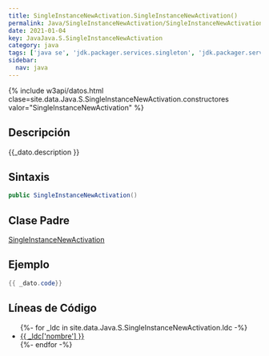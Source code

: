 ```yaml
---
title: SingleInstanceNewActivation.SingleInstanceNewActivation()
permalink: Java/SingleInstanceNewActivation/SingleInstanceNewActivation
date: 2021-01-04
key: JavaJava.S.SingleInstanceNewActivation
category: java
tags: ['java se', 'jdk.packager.services.singleton', 'jdk.packager.services', 'metodo java', 'Java 1.0']
sidebar: 
  nav: java
---
```


{% include w3api/datos.html clase=site.data.Java.S.SingleInstanceNewActivation.constructores valor="SingleInstanceNewActivation" %}

## Descripción
{{_dato.description }}

## Sintaxis
~~~java
public SingleInstanceNewActivation()
~~~

## Clase Padre
[SingleInstanceNewActivation](/Java/SingleInstanceNewActivation/)

## Ejemplo
~~~java
{{ _dato.code}}
~~~

## Líneas de Código
<ul>
{%- for _ldc in site.data.Java.S.SingleInstanceNewActivation.ldc -%}
   <li>
       <a href="{{_ldc['url'] }}">{{ _ldc['nombre'] }}</a>
   </li>
{%- endfor -%}
</ul>
